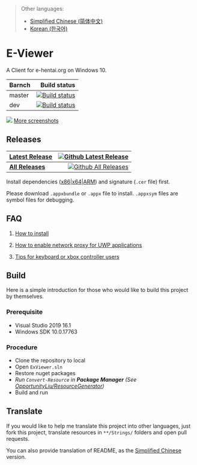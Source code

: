 > Other languages:
> * [Simplified Chinese (简体中文)](/README.zh-hans.md)
> * [Korean (한국어)](/README.ko.md)

# E-Viewer
A Client for e-hentai.org on Windows 10.    

| Barnch | Build status |
| :----- | -----------: |
| master | [![Build status](https://ci.appveyor.com/api/projects/status/fcfmss6sltiub0sb/branch/master?svg=true)](https://ci.appveyor.com/project/OpportunityLiu/exviewer/branch/master) |
| dev    | [![Build status](https://ci.appveyor.com/api/projects/status/fcfmss6sltiub0sb/branch/dev?svg=true)](https://ci.appveyor.com/project/OpportunityLiu/exviewer/branch/dev) |

[![](https://raw.github.com/wiki/OpportunityLiu/E-Viewer/Images/Screenshots/1.png)](https://github.com/OpportunityLiu/E-Viewer/wiki)
[More screenshots](https://github.com/OpportunityLiu/E-Viewer/wiki/Home)  

## Releases 
| [**Latest Release**](https://github.com/OpportunityLiu/E-Viewer/releases/latest) | [![Github Latest Release](https://img.shields.io/github/downloads/OpportunityLiu/E-Viewer/latest/total.svg)](https://github.com/OpportunityLiu/E-Viewer/releases/latest) |
| :--- | ---: |
| [**All Releases**](https://github.com/OpportunityLiu/E-Viewer/releases) | [![Github All Releases](https://img.shields.io/github/downloads/OpportunityLiu/E-Viewer/total.svg)](https://github.com/OpportunityLiu/E-Viewer/releases) |

Install dependencies ([x86](https://raw.github.com/wiki/OpportunityLiu/E-Viewer/Dependencies/x86.zip)|[x64](https://raw.github.com/wiki/OpportunityLiu/E-Viewer/Dependencies/x64.zip)|[ARM](https://raw.github.com/wiki/OpportunityLiu/E-Viewer/Dependencies/ARM.zip)) and signature (`.cer` file) first.     

Please download `.appxbundle` or `.appx` file to install.
`.appxsym` files are symbol files for debugging.    

## FAQ 
1. [How to install](https://github.com/OpportunityLiu/E-Viewer/wiki/How-to-Install)  

2. [How to enable network proxy for UWP applications](https://github.com/OpportunityLiu/E-Viewer/wiki/Resolve-Connection-Issues)  

3. [Tips for keyboard or xbox controller users](https://github.com/OpportunityLiu/E-Viewer/wiki/Tips)  

## Build
Here is a simple introduction for those who would like to build this project by themselves.

### Prerequisite
- Visual Studio 2019 16.1
- Windows SDK 10.0.17763

### Procedure
- Clone the repository to local
- Open `ExViewer.sln`
- Restore nuget packages
- *Run `Convert-Resource` in **Package Manager** (See [OpportunityLiu/ResourceGenerator](https://github.com/OpportunityLiu/ResourceGenerator))*
- Build and run

## Translate
If you would like to help me translate this project into other languages,
just fork this project, translate resources in `**/Strings/` folders and open pull requests.

You can also provide translation of README, as the [Simplified Chinese](/README.zh-hans.md) version.
